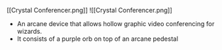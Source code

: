 [[Crystal Conferencer.png]]
![[Crystal Conferencer.png]]

- An arcane device that allows hollow graphic video conferencing for wizards. 
- It consists of a purple orb on top of an arcane pedestal